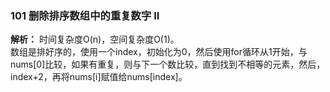 ### 101 删除排序数组中的重复数字 II
**解析：**  时间复杂度O(n)，空间复杂度O(1)。  
数组是排好序的，使用一个index，初始化为0，然后使用for循环从1开始，与nums[0]比较，如果有重复，则与下一个数比较，直到找到不相等的元素，然后，index+2，再将nums[i]赋值给nums[index]。